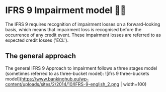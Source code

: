 # IFRS 9 Impairment model ✍🏻

The IFRS 9 requires recognition of impairment losses on a forward-looking basis, which means that impairment loss is recognised before the occurrence of any credit event. These impairment losses are referred to as expected credit losses ('ECL').

## The general approach
The general IFRS 9 Approach to impairment follows a three stages model (sometimes referred to as three-bucket model):
![ifrs 9 three-buckets model](https://www.bankinghub.eu/wp-content/uploads/sites/2/2014/10/IFRS-9-english_2.png | width=100)
